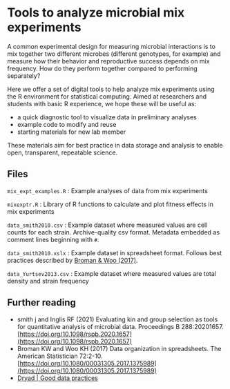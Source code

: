 # Tools to analyze microbial mix experiments

A common experimental design for measuring microbial interactions is to mix together two different microbes (different genotypes, for example) and measure how their behavior and reproductive success depends on mix frequency. How do they perform together compared to performing separately? 

Here we offer a set of digital tools to help analyze mix experiments using the R environment for statistical computing. Aimed at researchers and students with basic R experience, we hope these will be useful as: 
- a quick diagnostic tool to visualize data in preliminary analyses
- example code to modify and reuse
- starting materials for new lab member

These materials aim for best practice in data storage and analysis to enable open, transparent, repeatable science. 

## Files

`mix_expt_examples.R`
: Example analyses of data from mix experiments

`mixexptr.R`
: Library of R functions to calculate and plot fitness effects in mix experiments

`data_smith2010.csv`
: Example dataset where measured values are cell counts for each strain. Archive-quality csv format. Metadata embedded as comment lines beginning with `#`. 

`data_smith2010.xslx`
: Example dataset in spreadsheet format. Follows best practices described by [Broman \& Woo (2017)](https://doi.org/10.1080/00031305.2017.1375989). 

`data_Yurtsev2013.csv`
: Example dataset where measured values are total density and strain frequency


## Further reading

- smith j and Inglis RF (2021) Evaluating kin and group selection as tools for quantitative analysis of microbial data. Proceedings B 288:20201657. [https://doi.org/10.1098/rspb.2020.1657](https://doi.org/10.1098/rspb.2020.1657)
- Broman KW and Woo KH (2017) Data organization in spreadsheets. The American Statistician 72:2-10. [https://doi.org/10.1080/00031305.2017.1375989](https://doi.org/10.1080/00031305.2017.1375989)
- [Dryad | Good data practices](https://datadryad.org/stash/best_practices)


